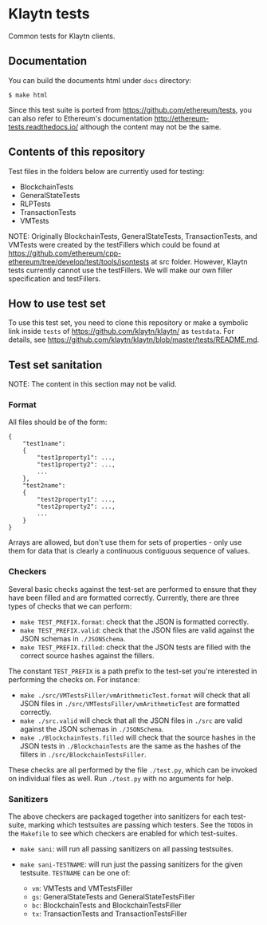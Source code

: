 Klaytn tests
============

Common tests for Klaytn clients.


Documentation
-------------

You can build the documents html under `docs` directory:

```
$ make html
```

Since this test suite is ported from https://github.com/ethereum/tests, you can
also refer to Ethereum's documentation http://ethereum-tests.readthedocs.io/
although the content may not be the same.


Contents of this repository
---------------------------

Test files in the folders below are currently used for testing:
* BlockchainTests
* GeneralStateTests
* RLPTests
* TransactionTests 
* VMTests

NOTE: Originally BlockchainTests, GeneralStateTests, TransactionTests, and VMTests
were created by the testFillers which could be found at
https://github.com/ethereum/cpp-ethereum/tree/develop/test/tools/jsontests at
src folder.  However, Klaytn tests currently cannot use the testFillers.  We
will make our own filler specification and testFillers.


How to use test set
-------------------

To use this test set, you need to clone this repository or make a symbolic link
inside `tests` of https://github.com/klaytn/klaytn/ as `testdata`.
For details, see https://github.com/klaytn/klaytn/blob/master/tests/README.md.


Test set sanitation
-------------------

NOTE: The content in this section may not be valid.

### Format

All files should be of the form:

```
{
	"test1name":
	{
		"test1property1": ...,
		"test1property2": ...,
		...
	},
	"test2name":
	{
		"test2property1": ...,
		"test2property2": ...,
		...
	}
}
```

Arrays are allowed, but don't use them for sets of properties - only use them
for data that is clearly a continuous contiguous sequence of values.

### Checkers

Several basic checks against the test-set are performed to ensure that they
have been filled and are formatted correctly.  Currently, there are three types
of checks that we can perform:

- `make TEST_PREFIX.format`: check that the JSON is formatted correctly.
- `make TEST_PREFIX.valid`: check that the JSON files are valid against the
  JSON schemas in `./JSONSchema`.
- `make TEST_PREFIX.filled`: check that the JSON tests are filled with the
  correct source hashes against the fillers.

The constant `TEST_PREFIX` is a path prefix to the test-set you're interested
in performing the checks on.  For instance:

- `make ./src/VMTestsFiller/vmArithmeticTest.format` will check that all JSON
  files in `./src/VMTestsFiller/vmArithmeticTest` are formatted correctly.
- `make ./src.valid` will check that all the JSON files in `./src` are valid
  against the JSON schemas in `./JSONSchema`.
- `make ./BlockchainTests.filled` will check that the source hashes in the JSON
  tests in `./BlockchainTests` are the same as the hashes of the fillers in
  `./src/BlockchainTestsFiller`.

These checks are all performed by the file `./test.py`, which can be invoked on
individual files as well.  Run `./test.py` with no arguments for help.

### Sanitizers

The above checkers are packaged together into sanitizers for each test-suite,
marking which testsuites are passing which testers.
See the `TODO`s in the `Makefile` to see which checkers are enabled for which test-suites.

- `make sani`: will run all passing sanitizers on all passing testsuites.
- `make sani-TESTNAME`: will run just the passing sanitizers for the given testsuite.
  `TESTNAME` can be one of:

    - `vm`: VMTests and VMTestsFiller
    - `gs`: GeneralStateTests and GeneralStateTestsFiller
    - `bc`: BlockchainTests and BlockchainTestsFiller
    - `tx`: TransactionTests and TransactionTestsFiller

